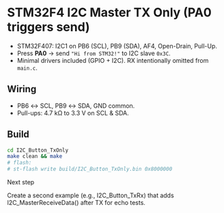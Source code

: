 # STM32F4 I2C Master TX Only (PA0 triggers send)

- STM32F407: I2C1 on PB6 (SCL), PB9 (SDA), AF4, Open-Drain, Pull-Up.
- Press **PA0** → send `"Hi from STM32!"` to I2C slave `0x3C`.
- Minimal drivers included (GPIO + I2C). RX intentionally omitted from `main.c`.

## Wiring
- PB6 ↔ SCL, PB9 ↔ SDA, GND common.
- Pull-ups: 4.7 kΩ to 3.3 V on SCL & SDA.

## Build
```bash
cd I2C_Button_TxOnly
make clean && make
# flash:
# st-flash write build/I2C_Button_TxOnly.bin 0x8000000
```

Next step

Create a second example (e.g., I2C_Button_TxRx) that adds I2C_MasterReceiveData() after TX for echo tests.
